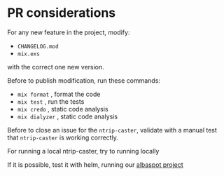 # PR considerations

For any new feature in the project, modify:

- `CHANGELOG.mod`
- `mix.exs`

with the correct one new version.

Before to publish modification, run these commands:

- `mix format` , format the code
- `mix test` , run the tests
- `mix credo` , static code analysis
- `mix dialyzer` , static code analysis

Before to close an issue for the `ntrip-caster`, validate with a manual test that `ntrip-caster` is working correctly.

For running a local ntrip-caster, try to running locally

If it is possible, test it with helm, running our [albaspot project](https://github.com/alboracore/albaspot-deploy)
